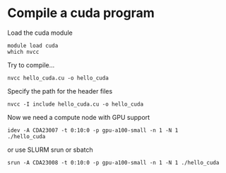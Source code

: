 # Compile a cuda program

Load the cuda module

```
module load cuda
which nvcc
```

Try to compile...
```
nvcc hello_cuda.cu -o hello_cuda
```
Specify the path for the header files
```
nvcc -I include hello_cuda.cu -o hello_cuda
```

Now we need a compute node with GPU support
```
idev -A CDA23007 -t 0:10:0 -p gpu-a100-small -n 1 -N 1
./hello_cuda
```
or use SLURM srun or sbatch
```
srun -A CDA23008 -t 0:10:0 -p gpu-a100-small -n 1 -N 1 ./hello_cuda
```
